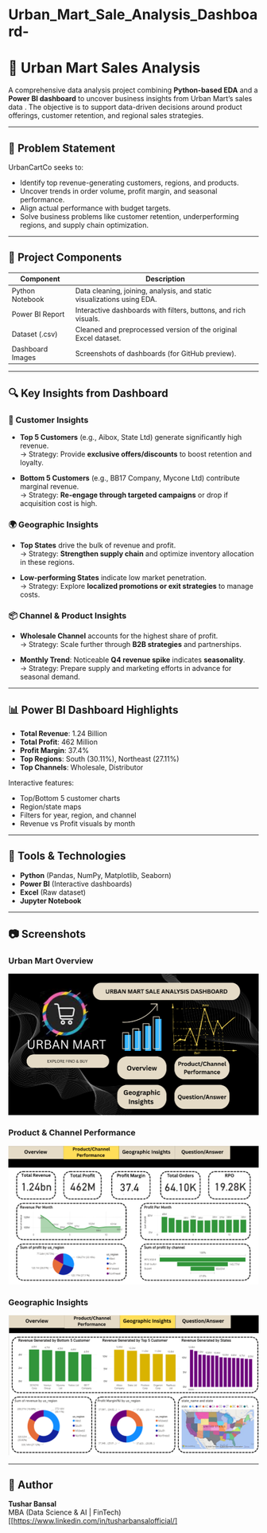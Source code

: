 # Urban_Mart_Sale_Analysis_Dashboard-
# 🛒 Urban Mart Sales Analysis

A comprehensive data analysis project combining **Python-based EDA** and a **Power BI dashboard** to uncover business insights from Urban Mart’s sales data . The objective is to support data-driven decisions around product offerings, customer retention, and regional sales strategies.

---

## 📌 Problem Statement

UrbanCartCo seeks to:
- Identify top revenue-generating customers, regions, and products.
- Uncover trends in order volume, profit margin, and seasonal performance.
- Align actual performance with budget targets.
- Solve business problems like customer retention, underperforming regions, and supply chain optimization.

---

## 📁 Project Components

| Component        | Description                                                                 |
|------------------|-----------------------------------------------------------------------------|
| Python Notebook  | Data cleaning, joining, analysis, and static visualizations using EDA.      |
| Power BI Report  | Interactive dashboards with filters, buttons, and rich visuals.             |
| Dataset (.csv)   | Cleaned and preprocessed version of the original Excel dataset.             |
| Dashboard Images | Screenshots of dashboards (for GitHub preview).                             |

---

## 🔍 Key Insights from Dashboard

### 👤 Customer Insights
- **Top 5 Customers** (e.g., Aibox, State Ltd) generate significantly high revenue.  
  → Strategy: Provide **exclusive offers/discounts** to boost retention and loyalty.

- **Bottom 5 Customers** (e.g., BB17 Company, Mycone Ltd) contribute marginal revenue.  
  → Strategy: **Re-engage through targeted campaigns** or drop if acquisition cost is high.

### 🌍 Geographic Insights
- **Top States** drive the bulk of revenue and profit.  
  → Strategy: **Strengthen supply chain** and optimize inventory allocation in these regions.

- **Low-performing States** indicate low market penetration.  
  → Strategy: Explore **localized promotions or exit strategies** to manage costs.

### 📦 Channel & Product Insights
- **Wholesale Channel** accounts for the highest share of profit.  
  → Strategy: Scale further through **B2B strategies** and partnerships.

- **Monthly Trend**: Noticeable **Q4 revenue spike** indicates **seasonality**.  
  → Strategy: Prepare supply and marketing efforts in advance for seasonal demand.

---

## 📊 Power BI Dashboard Highlights

- **Total Revenue**: 1.24 Billion
- **Total Profit**: 462 Million
- **Profit Margin**: 37.4%
- **Top Regions**: South (30.11%), Northeast (27.11%)
- **Top Channels**: Wholesale, Distributor

Interactive features:
- Top/Bottom 5 customer charts
- Region/state maps
- Filters for year, region, and channel
- Revenue vs Profit visuals by month

---

## 🧪 Tools & Technologies

- **Python** (Pandas, NumPy, Matplotlib, Seaborn)
- **Power BI** (Interactive dashboards)
- **Excel** (Raw dataset)
- **Jupyter Notebook**

---

## 📷 Screenshots

### Urban Mart Overview 
![Overview](https://github.com/tushar0215/Urban_Mart_Sale_Analysis_Dashboard-/blob/main/Urban%20Mart%20Overview.png)


### Product & Channel Performance
![Product_Channel](https://github.com/tushar0215/Urban_Mart_Sale_Analysis_Dashboard-/blob/main/Product%20%26%20Channel%20Performance.png)

### Geographic Insights
![Geographic_Insights](https://github.com/tushar0215/Urban_Mart_Sale_Analysis_Dashboard-/blob/main/Geographical%20Channel.png)

---

## 👤 Author

**Tushar Bansal**  
MBA (Data Science & AI | FinTech)  
[[https://www.linkedin.com/in/tusharbansalofficial/]

